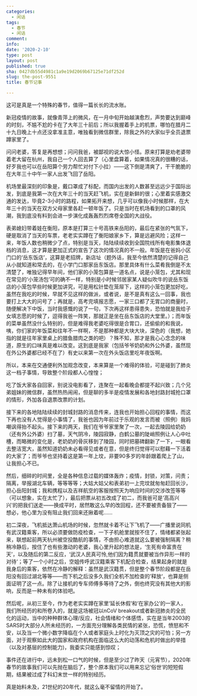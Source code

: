 ```yaml
---
categories:
  - 闲话
tags:
  - 春节
  - 闲话
comment: 
info: 
date: '2020-2-10'
type: post
layout: post
published: true
sha: 0427db55d4981c1a9e19d2069b67125e71df252d
slug: the-post-9551
title: 春节记事

---
```

这可是真是一个特殊的春节，值得一篇长长的流水账。

新冠疫情的故事，就像青萍上的微风，在一月中旬开始越演愈烈，声势要达到巅峰的时刻，不尴不尬的卡在了大年三十前后；所以我握着手上的机票，哪怕在腊月二十九日晚上十点还没拿准主意，唯独看到微信群里，除我之外的大家似乎全员退票蹲家里了。

问问老婆，答复是再想想；问问我爸，被鄙视的说大惊小怪。原来打算是劝老婆带着老大留在杭州，我自己一个人回去算了（心里盘算着，如果情况真的很糟的话，好歹我也可以在岳阳算个劳力帮忙对付下小拉）——这下倒是清爽了，干干脆脆的在大年三十中午一家人出发飞回了岳阳。

机场里最深刻的印象是，戴口罩成了标配，而国内出发的人数甚至远远少于国际出发，到底是我第一次在大年三十的当天赶飞机，实在是新鲜的很；心里着实感激交通的发达，毕竟2-3小时的路程，如果拓开来想，几乎可以像我小时候那样，在大年三十的当天在双方父母家里各赶一顿年饭了。只是当时在机场看到的口罩的风潮，我到底没有料到会进一步演化成轰轰烈烈席卷全国的大战役。

表弟媳妇带着娃在衡阳，原本是打算三十号高铁来岳阳的，最后在紧张的气氛下，硬是取消了当天的车票，老老实实蹲在了衡阳娘家乡下，算是远避风险；这样一来，年饭人数也稍微少了点，特别是当天，陆陆续续收到全国院线所有电影集体退档的消息，这才算是更加正式的宣告了这次的情况真的不一般。年饭是在爸妈小区门口的‘岳东饭店’，这算是老招牌，新店址（题外话，我至今依然清楚的记得自己从小就知道和常去的，在小学门口那家岳东饭店。那里具体有什么菜肴我倒是不太清楚了，唯独记得早年间，他们家的小笼包算是一道名点，说是小笼包，尤其和现在常见的‘小笼汤包’可的确不一样，特别是小时候邻居家某人疑似吹牛的说岳东饭店的小笼包早些时候更加讲究，可是用松针垫在笼屉下，这样的小笼包更加好吃，虽然在我吃的时候，早就不见这样的做派，或者说，是不是真有这么一回事，我也要打上大大的问号了；再就是，高考完填报志愿，一家三口都了无胃口的商量时，随便解决下中饭，当时我感慨的说了一句，下次再这样患得患失，恐怕就是我给子女填志愿的时候了，逗得我爸一阵笑，那就正是坐在岳东饭店的大堂里。）；而年饭的菜单虽然没什么特别的，但是难得我老婆吃得很是合胃口，还偷偷的和我说，咦，你们家的年饭菜和往年不一样啊，不是那种都是大块大块，深色的（我想，她指的就是往年家里桌上的腊鱼腊肉之类的吧）？殊不知，那才是我心心念念的味道，原生的口味真是难以改变。这到底是我家（包括爷爷奶奶和外公外婆，虽然现在外公外婆都已经不在了）有史以来第一次在外头饭店里吃年夜饭啊。

所以，本来在交通便利外加观念改变，本来算是一个难得的体验，可是碰到了肺炎这一档子事情，导致整个阶段都人心惶惶；

吃了饭大家各自回家，别说没电影看了，连聚在一起看晚会都提不起兴致；几个兄弟姐妹的微信群，虽然热热闹闹，但是聊的多半是疫情发展和各地封路封城抢口罩的情形，外加各自退票改票的计划。

接下来的各地陆陆续续的封城封路的消息传来，连我也开始担心回程的事情，而这下再也没有人觉得是小事情了，我爸也因为年前过于乐观的发言而被（照例）我妈嘲讽得抬不起头。接下来的两天，我们在爷爷家里聚了一次，一起去陵园给奶奶（还有外公外婆）扫了墓，天气阴冷，陵园寂静，白鹤公墓的陡峭照例让人心中吐槽，而略微的变化是，老奶奶的骨灰移到了陵园，同时把墓碑翻新了一下，一眼看去整洁宽大，虽然知道奶奶未必看得见或者在意，但是终归觉得可以慰藉一下活着的大家了；而爷爷也坚持着这是第一年上坟，非要90多岁的年龄跟着爬上了山，让我担心不已。

然后，细碎的时间里，全是各种信息过载的媒体轰炸；疫情，封锁，对策，问责；隔离，举报湖北车辆，等等等等；大姑大姑父和表弟初一上完坟就匆匆赶回长沙，担心岳阳封城；我和携程以及吉祥航空的客服按照天为响应时间的交涉改签等等（可以想象，实在太忙了），最后把票从初五改成了初二，而我爸可是‘高高兴兴’的把我们送走——换成平时，居然敢这么早的改回程，还不要被责备狠了——想必，他心里为没有阻止我们回来还揪着呢……

初二深夜，飞机抵达萧山机场的时候，忽然就卡着不让下飞机了——广播里说同机有武汉籍乘客，所以必须要做防疫检查，一下子机舱里就按不住了，情绪都紧张起来，联想起前两天杭州被空投酷航的事情，不由担心难道就这么要被强制隔离？稍稍冷静后，按住了也有些激动的老婆，我心里升起的想法是，‘生死有命富贵在天’，以及随后的第二反应，‘武汉人民真可怜,他们因为籍贯就要被当作异形一样的对待‘；等了一个小时之后，空姐传呼武汉籍乘客下机配合检查，结果起身的就是我身后的乘客，依然在冷静的解释：虽然是武汉籍贯，但是整个春节阶段都是在岳阳没有回过湖北等等——而下机之后没多久我们全机不加检查的’释放‘，也算是侧面证明了这一点。除了让接机的专车师傅多等待了之外，倒也终究没有其他大的影响，反而是一种未有的体验吧。

然后呢，从初三至今，作为老老实实蹲在家里‘延长休假’和‘在家办公’的一家人，我们所经历的和所卷入的，就是这场被冠以nCoV breakout或者新冠肺炎的全民化的运动，当中的种种群体心理/反应，社会情绪和个体感悟，实在是当年2003的SARS时大部分人所未经历的，一方面充分理解各类民情的紧张，恐慌，愤怒和不安，以及当一个微小数字降临在个人或者家庭头上时化为灭顶之灾的可怕；另一方面，对于观察如此大的国家和政府机构在面临这么大的动荡和危机时做出的举措（以及对基层的控制能力)，我委实只能感到惊叹；

事件还在进行中，远未到松一口气的时候，但是至少过了昨天（元宵节），2020年春节的故事我们可以先抛在脑后了，整个原本我们可以用来忘记‘俗世’的短短假期，结果被过成了科幻末世一样的特别经历。

真是始料未及，21世纪的20年代，就这么毫不留情的开始了。
